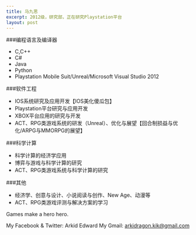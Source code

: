 ```yaml
---
title: 马九思
excerpt: 2012级，研究部，正在研究Playstation平台
layout: post
---
```

###编程语言及编译器
 - C,C++
 - C#
 - Java
 - Python
 - Playstation Mobile Suit/Unreal/Microsoft Visual Studio 2012

###软件工程
 - IOS系统研究及应用开发【IOS美化傻瓜包】
 - Playstation平台研究与应用开发
 - XBOX平台应用的研究与开发
 - ACT、RPG类游戏系统的研发（Unreal）、优化与展望【回合制损益与优化/ARPG与MMORPG的展望】
 
###科学计算
 - 科学计算的经济学应用
 - 博弈与游戏与科学计算的研究
 - ACT、RPG类游戏系统与科学计算的研究

###其他
 - 经济学、创意与设计、小说阅读与创作、New Age、动漫等
 - ACT、RPG类游戏评测与解决方案的学习


Games make a hero hero.

My Facebook & Twitter: Arkid Edward      My Gmail: arkidragon.kik@gmail.com
